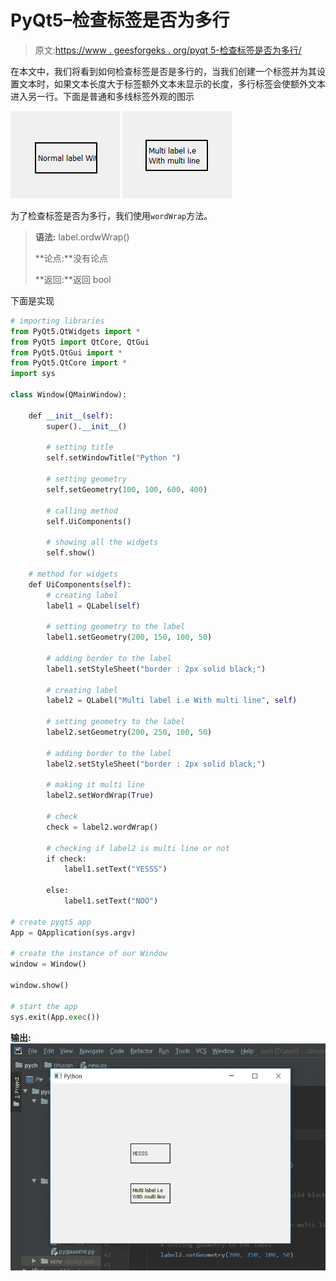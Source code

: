 # PyQt5–检查标签是否为多行

> 原文:[https://www . geesforgeks . org/pyqt 5-检查标签是否为多行/](https://www.geeksforgeeks.org/pyqt5-checking-if-label-is-multi-line-or-not/)

在本文中，我们将看到如何检查标签是否是多行的，当我们创建一个标签并为其设置文本时，如果文本长度大于标签额外文本未显示的长度，多行标签会使额外文本进入另一行。下面是普通和多线标签外观的图示

![](img/db550c5ab8cffd551a4bfd37d3da21ac.png) ![](img/5b69679c9b1b81fcd899fa41e82460f9.png)

为了检查标签是否为多行，我们使用`wordWrap`方法。

> **语法:** label.ordwWrap()
> 
> **论点:**没有论点
> 
> **返回:**返回 bool

下面是实现

```py
# importing libraries
from PyQt5.QtWidgets import * 
from PyQt5 import QtCore, QtGui
from PyQt5.QtGui import * 
from PyQt5.QtCore import * 
import sys

class Window(QMainWindow):

    def __init__(self):
        super().__init__()

        # setting title
        self.setWindowTitle("Python ")

        # setting geometry
        self.setGeometry(100, 100, 600, 400)

        # calling method
        self.UiComponents()

        # showing all the widgets
        self.show()

    # method for widgets
    def UiComponents(self):
        # creating label
        label1 = QLabel(self)

        # setting geometry to the label
        label1.setGeometry(200, 150, 100, 50)

        # adding border to the label
        label1.setStyleSheet("border : 2px solid black;")

        # creating label
        label2 = QLabel("Multi label i.e With multi line", self)

        # setting geometry to the label
        label2.setGeometry(200, 250, 100, 50)

        # adding border to the label
        label2.setStyleSheet("border : 2px solid black;")

        # making it multi line
        label2.setWordWrap(True)

        # check
        check = label2.wordWrap()

        # checking if label2 is multi line or not
        if check:
            label1.setText("YESSS")

        else:
            label1.setText("NOO")

# create pyqt5 app
App = QApplication(sys.argv)

# create the instance of our Window
window = Window()

window.show()

# start the app
sys.exit(App.exec())
```

**输出:**
![](img/5101ebd97af753691f27f298c03c7db6.png)